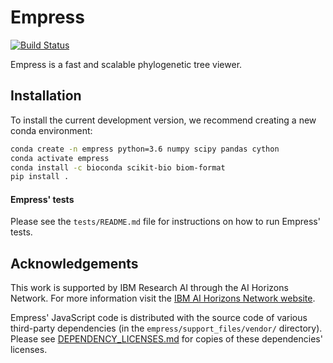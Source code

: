 # Empress
[![Build Status](https://travis-ci.org/biocore/empress.svg?branch=master)](https://travis-ci.org/biocore/empress)

Empress is a fast and scalable phylogenetic tree viewer.

## Installation

To install the current development version, we recommend creating a new conda
environment:

```bash
conda create -n empress python=3.6 numpy scipy pandas cython
conda activate empress
conda install -c bioconda scikit-bio biom-format
pip install .
```

#### Empress' tests

Please see the `tests/README.md` file for instructions on how to run Empress' tests.

## Acknowledgements

This work is supported by IBM Research AI through the AI Horizons Network. For
more information visit the [IBM AI Horizons Network website](https://www.research.ibm.com/artificial-intelligence/horizons-network/).

Empress' JavaScript code is distributed with the source code of various
third-party dependencies (in the `empress/support_files/vendor/` directory).
Please see
[DEPENDENCY_LICENSES.md](https://github.com/biocore/empress/blob/master/DEPENDENCY_LICENSES.md)
for copies of these dependencies' licenses.
